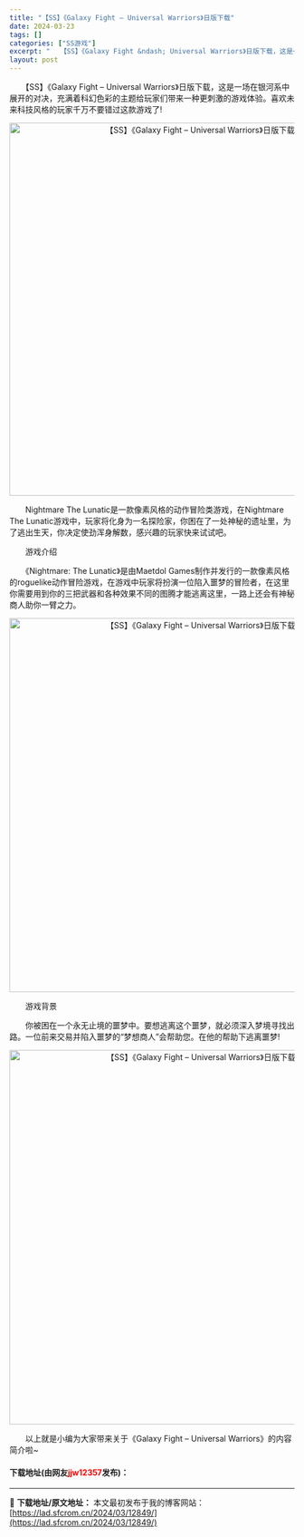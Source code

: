 ```yaml
---
title: "【SS】《Galaxy Fight – Universal Warriors》日版下载"
date: 2024-03-23
tags: []
categories: ["SS游戏"]
excerpt: "　　【SS】《Galaxy Fight &ndash; Universal Warriors》日版下载，这是一场在银河系中展开的对决，充满着科幻色彩的主题给玩家们带来一种更刺激的游戏体验。喜欢未来科技风格的玩家千万不要错过这款游戏了! 　　Nightmare The Lunatic是一款像素风格的动&hellip;"
layout: post
---
```


 <p>　　【SS】《Galaxy Fight &ndash; Universal Warriors》日版下载，这是一场在银河系中展开的对决，充满着科幻色彩的主题给玩家们带来一种更刺激的游戏体验。喜欢未来科技风格的玩家千万不要错过这款游戏了!</p> <p align="center"><img align="" border="0" src="https://lad.sfcrom.cn/wp-content/uploads/2024/03/20240323_65fefe93b2050.png" width="658" alt="【SS】《Galaxy Fight – Universal Warriors》日版下载" /></p> <p>　　Nightmare The Lunatic是一款像素风格的动作冒险类游戏，在Nightmare The Lunatic游戏中，玩家将化身为一名探险家，你困在了一处神秘的遗址里，为了逃出生天，你决定使劲浑身解数，感兴趣的玩家快来试试吧。</p> <p>　　游戏介绍</p> <p>　　《Nightmare: The Lunatic》是由Maetdol Games制作并发行的一款像素风格的roguelike动作冒险游戏，在游戏中玩家将扮演一位陷入噩梦的冒险者，在这里你需要用到你的三把武器和各种效果不同的图腾才能逃离这里，一路上还会有神秘商人助你一臂之力。</p> <p align="center"><img align="" border="0" src="https://lad.sfcrom.cn/wp-content/uploads/2024/03/20240323_65fefe9484e8d.png" width="660" alt="【SS】《Galaxy Fight – Universal Warriors》日版下载" /></p> <p>　　游戏背景</p> <p>　　你被困在一个永无止境的噩梦中。要想逃离这个噩梦，就必须深入梦境寻找出路。一位前来交易并陷入噩梦的&ldquo;梦想商人&rdquo;会帮助您。在他的帮助下逃离噩梦!</p> <p align="center"><img align="" border="0" src="https://lad.sfcrom.cn/wp-content/uploads/2024/03/20240323_65fefe9554b76.png" width="661" alt="【SS】《Galaxy Fight – Universal Warriors》日版下载" /></p> <p>　　以上就是小编为大家带来关于《Galaxy Fight &ndash; Universal Warriors》的内容简介啦~</p> <p><h4>下载地址(由网友<font color="red">jjw12357</font>发布)：</h4></p> 

---
📖 **下载地址/原文地址：** 本文最初发布于我的博客网站：[https://lad.sfcrom.cn/2024/03/12849/](https://lad.sfcrom.cn/2024/03/12849/)
